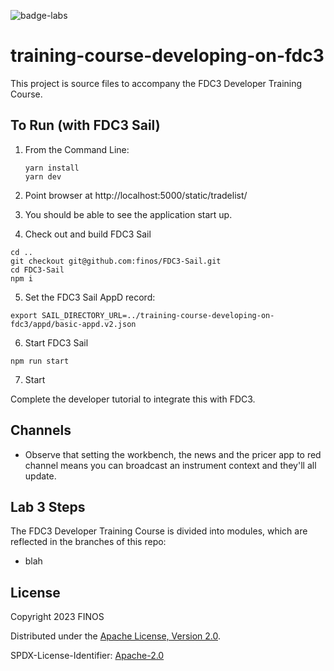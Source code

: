 ![badge-labs](https://user-images.githubusercontent.com/327285/230928932-7c75f8ed-e57b-41db-9fb7-a292a13a1e58.svg)

# training-course-developing-on-fdc3

This project is source files to accompany the FDC3 Developer Training Course.


## To Run (with FDC3 Sail)

1.  From the Command Line:
    ```
    yarn install
    yarn dev
    ```

2. Point browser at http://localhost:5000/static/tradelist/

3. You should be able to see the application start up.

4. Check out and build FDC3 Sail

```
cd ..
git checkout git@github.com:finos/FDC3-Sail.git
cd FDC3-Sail
npm i
```

5. Set the FDC3 Sail AppD record:

```
export SAIL_DIRECTORY_URL=../training-course-developing-on-fdc3/appd/basic-appd.v2.json
```

6. Start FDC3 Sail

```
npm run start
```

7.  Start

Complete the developer tutorial to integrate this with FDC3.


## Channels

- Observe that setting the workbench, the news and the pricer app to red channel means you can broadcast an instrument context and they'll all update.



## Lab 3 Steps

The FDC3 Developer Training Course is divided into modules, which are reflected in the branches of this repo:

- blah


## License

Copyright 2023 FINOS

Distributed under the [Apache License, Version 2.0](http://www.apache.org/licenses/LICENSE-2.0).

SPDX-License-Identifier: [Apache-2.0](https://spdx.org/licenses/Apache-2.0)
